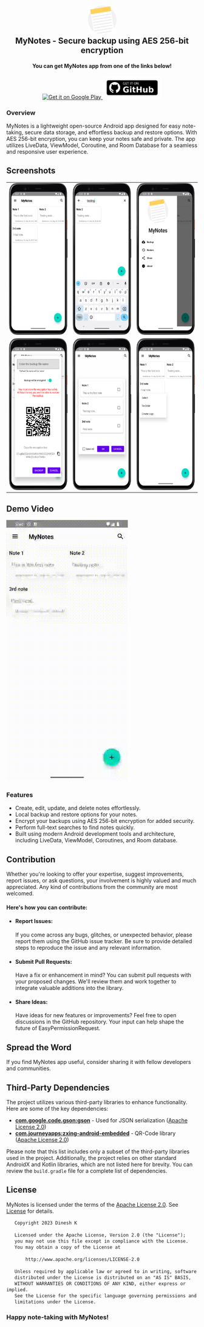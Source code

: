 <h2 align="center">
    <img src="images/app_icon.png" alt="icon" height="75" width="75" />
    <br />
    <b>MyNotes - Secure backup using AES 256-bit encryption</b>
</h2>

<div align="center">
    <h4><b>You can get MyNotes app from one of the links below!</b></h4>
    <a href="https://play.google.com/store/apps/details?id=com.dinesh.mynotes">
        <img src="https://play.google.com/intl/en_us/badges/images/generic/en_badge_web_generic.png" alt="Get it on Google Play" height="60" />
    </a>
    <a href="https://github.com/Dinesh2811/MyNotes/releases/latest">
        <img src="images/get-it-on-github.png" alt="Get it from GitHub" height="60" />
    </a>
</div>

### Overview
MyNotes is a lightweight open-source Android app designed for easy note-taking, secure data storage, and effortless backup and restore options. With AES 256-bit encryption, you can keep your notes safe and private. The app utilizes LiveData, ViewModel, Coroutine, and Room Database for a seamless
and responsive user experience.

## Screenshots

<table>
  <tr>
    <td><img src="images/Screenshot%203.png" alt="Screenshot 3" width="200" height="400"/></td>
    <td><img src="images/Screenshot%204.png" alt="Screenshot 4" width="200" height="400"/></td>
    <td><img src="images/Screenshot%205.png" alt="Screenshot 5" width="200" height="400"/></td>
  </tr>
  <tr>
    <td><img src="images/Screenshot%207.png" alt="Screenshot 4" width="200" height="400"/></td>
    <td><img src="images/Screenshot%2011.png" alt="Screenshot 4" width="200" height="400"/></td>
    <td><img src="images/Screenshot%2013.png" alt="Screenshot 5" width="200" height="400"/></td>
  </tr>
</table>

## Demo Video

![App Demo](./images/demo_app.gif)


### Features
- Create, edit, update, and delete notes effortlessly.
- Local backup and restore options for your notes.
- Encrypt your backups using AES 256-bit encryption for added security.
- Perform full-text searches to find notes quickly.
- Built using modern Android development tools and architecture, including LiveData, ViewModel, Coroutines, and Room database.

## Contribution
Whether you're looking to offer your expertise, suggest improvements, report issues, or ask questions, your involvement is highly valued and much appreciated. Any kind of contributions from the community are most welcomed.

#### Here's how you can contribute:

- #### Report Issues:
  If you come across any bugs, glitches, or unexpected behavior, please report them using the GitHub issue tracker. Be sure to provide detailed steps to reproduce the issue and any relevant information.

- #### Submit Pull Requests:
  Have a fix or enhancement in mind? You can submit pull requests with your proposed changes. We'll review them and work together to integrate valuable additions into the library.

- #### Share Ideas:
  Have ideas for new features or improvements? Feel free to open discussions in the GitHub repository. Your input can help shape the future of EasyPermissionRequest.

## Spread the Word
If you find MyNotes app useful, consider sharing it with fellow developers and communities.

## Third-Party Dependencies

The project utilizes various third-party libraries to enhance functionality. Here are some of the key dependencies:

- **[com.google.code.gson:gson](https://github.com/google/gson)** - Used for JSON serialization ([Apache License 2.0][7])
- **[com.journeyapps:zxing-android-embedded](https://github.com/journeyapps/zxing-android-embedded)** - QR-Code library ([Apache License 2.0][7])

Please note that this list includes only a subset of the third-party libraries used in the project. Additionally, the project relies on other standard AndroidX and Kotlin libraries, which are not listed here for brevity. You can review the `build.gradle` file for a complete list of dependencies.

## License

MyNotes is licensed under the terms of the [Apache License 2.0][7]. See [License](LICENSE) for details.

```
   Copyright 2023 Dinesh K

   Licensed under the Apache License, Version 2.0 (the "License");
   you may not use this file except in compliance with the License.
   You may obtain a copy of the License at

       http://www.apache.org/licenses/LICENSE-2.0

   Unless required by applicable law or agreed to in writing, software
   distributed under the License is distributed on an "AS IS" BASIS,
   WITHOUT WARRANTIES OR CONDITIONS OF ANY KIND, either express or implied.
   See the License for the specific language governing permissions and
   limitations under the License.
```

[7]: https://www.apache.org/licenses/LICENSE-2.0

### Happy note-taking with MyNotes!